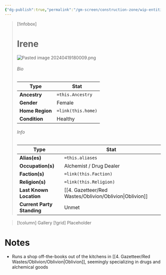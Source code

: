 ```yaml
---
{"dg-publish":true,"permalink":"/gm-screen/construction-zone/wip-entities/npc-compendium/prologue/irene/","noteIcon":""}
---
```



> [!infobox]
> # Irene
> ![Pasted image 20240419180009.png](/img/user/x.%20Assets/Attachments/Pasted%20image%2020240419180009.png)
> ###### Bio
> Type |  Stat |
> ---|---|
> **Ancestry** | `=this.Ancestry` |
> **Gender** | Female |
> **Home Region** | `=link(this.home)` |
> **Condition** | Healthy |
> ###### Info
> Type |  Stat |
> ---|---|
> **Alias(es)** | `=this.aliases` |
> **Occupation(s)** | Alchemist / Drug Dealer |
> **Faction(s)** | `=link(this.Faction)` |
> **Religion(s)** | `=link(this.Religion)` |
> **Last Known Location** | [[4. Gazetteer/Red Wastes/Oblivion/Oblivion\|Oblivion]] |
> **Current Party Standing** | Unmet |

> [!column] Gallery 
> [!grid] 
> Placeholder


# Notes

- Runs a shop off-the-books out of the kitchens in [[4. Gazetteer/Red Wastes/Oblivion/Oblivion\|Oblivion]], seemingly specializing in drugs and alchemical goods

